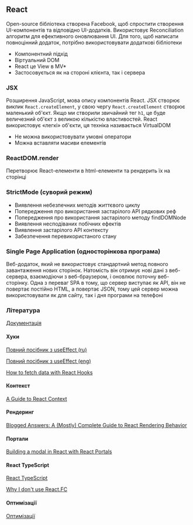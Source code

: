 ## React

Open-source бібліотека створена Facebook, щоб спростити створення UI-компонентів та відповідно UI-додатків. Використовує Reconciliation алгоритм для ефективного оновлювання UI. Для того, щоб написати повноцінний додаток, потрібно використовувати додаткові бібліотеки

-   Компонентний підхід
-   Віртуальний DOM
-   React це View в MV\*
-   Застосовується як на стороні клієнта, так і сервера

### JSX

Розширення JavaScript, мова опису компонентів React. JSX створює виклик `React.createElement`, у свою чергу `React.createElement` створює маленький об'єкт. Якщо ми створили звичайний тег `h1`, це буде величезний об'єкт з великою кількістю властивостей. React використовує «легкі» об'єкти, ця техніка називається VirtualDOM

-   Не можна використовувати умовні оператори
-   Можна вставляти масиви елементів

### ReactDOM.render

Перетворює React-елементи в html-елементи та рендерить їх на сторінці

### StrictMode (суворий режим)

-   Виявлення небезпечних методів життєвого циклу
-   Попередження про використання застарілого API рядкових реф
-   Попередження про використання застарілого методу findDOMNode
-   Виявлення несподіваних побічних ефектів
-   Виявлення застарілого API контексту
-   Забезпечення перевикористаного стану

### Single Page Application (односторінкова програма)

Веб-додаток, який не використовує стандартний метод повного завантаження нових сторінок. Натомість він отримує нові дані з веб-сервера, взаємодіючи з веб-браузером, і оновлює поточну веб-сторінку. Одна з переваг SPA в тому, що сервер виступає як API, він не повертає постійно HTML, а повертає JSON, тому цей сервер можна використовувати як для сайту, так і дня програми на телефоні

### Література

<a href="https://beta.reactjs.org/">Документація</a>

#### Хуки

<a href="https://habr.com/ru/company/ruvds/blog/445276/">Повний посібник з useEffect (ru)</a>

<a href="https://overreacted.io/a-complete-guide-to-useeffect/">Повний посібник з useEffect (eng)</a>

<a href="https://www.robinwieruch.de/react-hooks-fetch-data/">How to fetch data with React Hooks</a>

#### Контекст

<a href="https://dmitripavlutin.com/react-context-and-usecontext/">A Guide to React Context</a>

#### Рендеринг

<a href="https://blog.isquaredsoftware.com/2020/05/blogged-answers-a-mostly-complete-guide-to-react-rendering-behavior/">Blogged Answers: A (Mostly) Complete Guide to React Rendering Behavior</a>

#### Портали

<a href="https://blog.logrocket.com/build-modal-with-react-portals/">Building a modal in React with React Portals</a>

#### React TypeScript

<a href="https://react-typescript-cheatsheet.netlify.app/docs/basic/setup">React TypeScript</a>

<a href="https://fettblog.eu/typescript-react-why-i-dont-use-react-fc/">Why I don't use React.FC</a>

#### Оптимізації

<a href="https://www.youtube.com/watch?v=5pIUicKWyrQ">Оптимізації</a>
